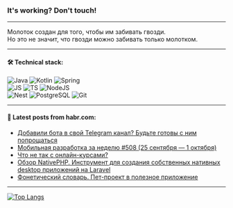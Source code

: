 ### It's working? Don't touch!

---
Молоток создан для того, чтобы им забивать гвозди. <br>
Но это не значит, что гвозди можно забивать только молотком.

---

#### 🛠️ Technical stack:

![Java](https://img.shields.io/badge/Java-informational?logo=Oracle&style=flat&logoColor=white&color=FF4500)
![Kotlin](https://img.shields.io/badge/Kotlin-informational?logo=Kotlin&style=flat&logoColor=white&color=774D97)
![Spring](https://img.shields.io/badge/SpringBoot-informational?logo=SpringBoot&style=flat&logoColor=white&color=6DB33F) <br>
![JS](https://img.shields.io/badge/JS-informational?logo=javaScript&style=flat&logoColor=black&color=F7Df1E)
![TS](https://img.shields.io/badge/TypeScript-informational?logo=typeScript&style=flat&logoColor=black&color=0667A8)
![NodeJS](https://img.shields.io/badge/NodeJS-informational?logo=node.js&style=flat&logoColor=white&color=70A760) <br>
![Nest](https://img.shields.io/badge/NestJS-informational?logo=NestJS&style=flat&logoColor=white&color=E0234E)
![PostgreSQL](https://img.shields.io/badge/PostgreSQL-informational?logo=PostgreSQL&style=flat&logoColor=white&color=DAA520)
![Git](https://img.shields.io/badge/Git-informational?logo=git&style=flat&logoColor=white&color=778899)

___

#### 💬 Latest posts from habr.com:

<!-- BLOG-POST-LIST:START -->
- [Добавили бота в свой Telegram канал? Будьте готовы с ним попрощаться](https://habr.com/ru/articles/764608/?utm_source=habrahabr&utm_medium=rss&utm_campaign=764608)
- [Мобильная разработка за неделю #508 &lpar;25 сентября — 1 октября&rpar;](https://habr.com/ru/companies/productivity_inside/articles/764666/?utm_source=habrahabr&utm_medium=rss&utm_campaign=764666)
- [Что не так с онлайн-курсами?](https://habr.com/ru/articles/764652/?utm_source=habrahabr&utm_medium=rss&utm_campaign=764652)
- [Обзор NativePHP. Инструмент для создания собственных нативных desktop приложений на Laravel](https://habr.com/ru/articles/761740/?utm_source=habrahabr&utm_medium=rss&utm_campaign=761740)
- [Фонетический словарь. Пет-проект в полезное приложение](https://habr.com/ru/articles/764650/?utm_source=habrahabr&utm_medium=rss&utm_campaign=764650)
<!-- BLOG-POST-LIST:END -->

---
[![Top Langs](https://github-readme-stats-git-master-advtsetting-gmailcom.vercel.app/api/top-langs/?username=zloylis&langs_count=10&hide_title=false&title_color=e6edf3&size_weight=0.5&count_weight=0.5&layout=compact&hide_border=true&theme=dracula)](https://github.com/zloylis)

<!-- ![GitHub stats](https://github-readme-stats-git-master-advtsetting-gmailcom.vercel.app/api?username=zloylis&show_icons=true&hide_border=true&theme=dracula&hide_title=true&include_all_commits=true&count_private=true&hide=contribs&hide_rank=true) -->
